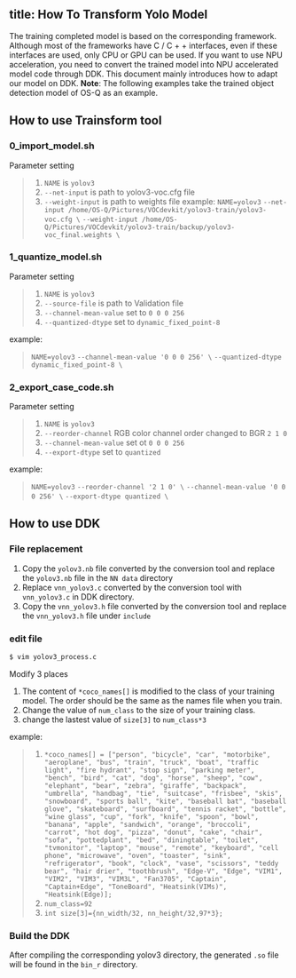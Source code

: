 title: How To Transform Yolo Model
---

The training completed model is based on the corresponding framework. Although most of the frameworks have C / C + + interfaces, even if these interfaces are used, only CPU or GPU can be used. If you want to use NPU acceleration, you need to convert the trained model into NPU accelerated model code through DDK. This document mainly introduces how to adapt our model on DDK.
**Note**: The following examples take the trained object detection model of OS-Q as an example.

## How to use Trainsform tool

### 0_import_model.sh

Parameter setting
> 1. `NAME` is `yolov3`
> 2. `--net-input` is path to yolov3-voc.cfg file
> 3. `--weight-input` is path to weights file
example:
> `NAME=yolov3`
> `--net-input /home/OS-Q/Pictures/VOCdevkit/yolov3-train/yolov3-voc.cfg \`
> `--weight-input /home/OS-Q/Pictures/VOCdevkit/yolov3-train/backup/yolov3-voc_final.weights \`

### 1_quantize_model.sh

Parameter setting
> 1. `NAME` is `yolov3`
> 2. `--source-file` is path to Validation file
> 3. `--channel-mean-value` set to `0 0 0 256`
> 4. `--quantized-dtype` set to `dynamic_fixed_point-8`

example:
> `NAME=yolov3`
> `--channel-mean-value '0 0 0 256' \`
> `--quantized-dtype dynamic_fixed_point-8 \`

### 2_export_case_code.sh

Parameter setting
> 1. `NAME` is `yolov3`
> 2. `--reorder-channel` RGB color channel order changed to BGR `2 1 0`
> 3. `--channel-mean-value` set ot `0 0 0 256`
> 4. `--export-dtype` set to `quantized`

example:
> `NAME=yolov3`
> `--reorder-channel '2 1 0' \`
> `--channel-mean-value '0 0 0 256' \`
> `--export-dtype quantized \`

## How to use DDK

### File replacement

1. Copy the `yolov3.nb` file converted by the conversion tool and replace the `yolov3.nb` file in the `NN data` directory
2. Replace `vnn_yolov3.c` converted by the conversion tool with `vnn_yolov3.c` in DDK directory.
3. Copy the `vnn_yolov3.h` file converted by the conversion tool and replace the `vnn_yolov3.h` file under `include`


### edit file
```bash
$ vim yolov3_process.c
```
Modify 3 places
1. The content of `*coco_names[]` is modified to the class of your training model. The order should be the same as the names file when you train.
2. Change the value of `num_class` to the size of your training class.
3. change the lastest value of `size[3]` to `num_class*3`

example:
> 1. `*coco_names[] = ["person", "bicycle", "car", "motorbike", "aeroplane", "bus", "train", "truck", "boat", "traffic light", "fire hydrant", "stop sign", "parking meter", "bench", "bird", "cat", "dog", "horse", "sheep", "cow", "elephant", "bear", "zebra", "giraffe", "backpack", "umbrella", "handbag", "tie", "suitcase", "frisbee", "skis", "snowboard", "sports ball", "kite", "baseball bat", "baseball glove", "skateboard", "surfboard", "tennis racket", "bottle", "wine glass", "cup", "fork", "knife", "spoon", "bowl", "banana", "apple", "sandwich", "orange", "broccoli", "carrot", "hot dog", "pizza", "donut", "cake", "chair", "sofa", "pottedplant", "bed", "diningtable", "toilet", "tvmonitor", "laptop", "mouse", "remote", "keyboard", "cell phone", "microwave", "oven", "toaster", "sink", "refrigerator", "book", "clock", "vase", "scissors", "teddy bear", "hair drier", "toothbrush", "Edge-V", "Edge", "VIM1", "VIM2", "VIM3", "VIM3L", "Fan3705", "Captain", "Captain+Edge", "ToneBoard", "Heatsink(VIMs)", "Heatsink(Edge)];`
> 2. `num_class=92`
> 3. `int size[3]={nn_width/32, nn_height/32,97*3};`


### Build the DDK

After compiling the corresponding yolov3 directory, the generated `.so` file will be found in the `bin_r` directory.
